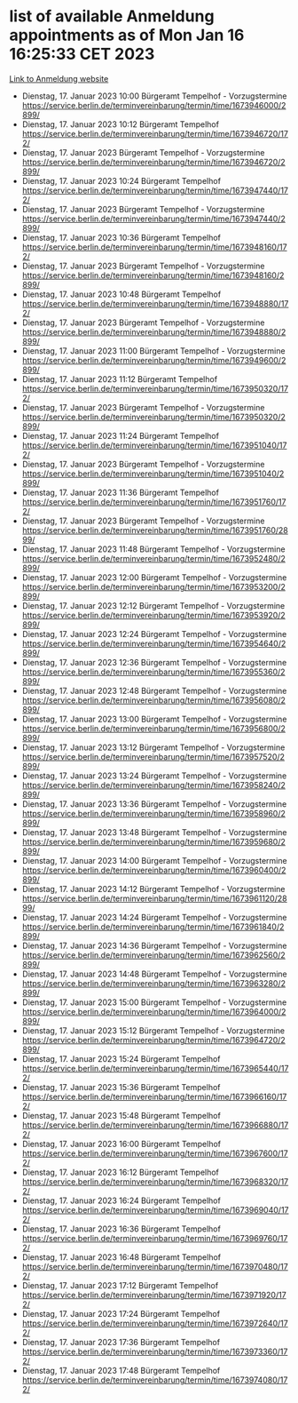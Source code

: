 # list of available Anmeldung appointments as of Mon Jan 16 16:25:33 CET 2023
[Link to Anmeldung website](https://service.berlin.de/terminvereinbarung/termin/tag.php?termin=0&anliegen[]=120686&dienstleisterlist=122210,122217,327316,122219,327312,122227,327314,122231,327346,122243,327348,122252,329742,122260,329745,122262,329748,122254,329751,122271,327278,122273,327274,122277,327276,330436,122280,327294,122282,327290,122284,327292,327539,122291,327270,122285,327266,122286,327264,122296,327268,150230,329760,122301,327282,122297,327286,122294,327284,122312,329763,122314,329775,122304,327330,122311,327334,122309,327332,122281,327352,122279,329772,122276,327324,122274,327326,122267,329766,122246,327318,122251,327320,122257,327322,122208,327298,122226,327300,121362,121364&herkunft=http%3A%2F%2Fservice.berlin.de%2Fdienstleistung%2F120686%2F)
- Dienstag, 17. Januar 2023 10:00 Bürgeramt Tempelhof - Vorzugstermine https://service.berlin.de/terminvereinbarung/termin/time/1673946000/2899/
- Dienstag, 17. Januar 2023 10:12 Bürgeramt Tempelhof https://service.berlin.de/terminvereinbarung/termin/time/1673946720/172/
- Dienstag, 17. Januar 2023  Bürgeramt Tempelhof - Vorzugstermine https://service.berlin.de/terminvereinbarung/termin/time/1673946720/2899/
- Dienstag, 17. Januar 2023 10:24 Bürgeramt Tempelhof https://service.berlin.de/terminvereinbarung/termin/time/1673947440/172/
- Dienstag, 17. Januar 2023  Bürgeramt Tempelhof - Vorzugstermine https://service.berlin.de/terminvereinbarung/termin/time/1673947440/2899/
- Dienstag, 17. Januar 2023 10:36 Bürgeramt Tempelhof https://service.berlin.de/terminvereinbarung/termin/time/1673948160/172/
- Dienstag, 17. Januar 2023  Bürgeramt Tempelhof - Vorzugstermine https://service.berlin.de/terminvereinbarung/termin/time/1673948160/2899/
- Dienstag, 17. Januar 2023 10:48 Bürgeramt Tempelhof https://service.berlin.de/terminvereinbarung/termin/time/1673948880/172/
- Dienstag, 17. Januar 2023  Bürgeramt Tempelhof - Vorzugstermine https://service.berlin.de/terminvereinbarung/termin/time/1673948880/2899/
- Dienstag, 17. Januar 2023 11:00 Bürgeramt Tempelhof - Vorzugstermine https://service.berlin.de/terminvereinbarung/termin/time/1673949600/2899/
- Dienstag, 17. Januar 2023 11:12 Bürgeramt Tempelhof https://service.berlin.de/terminvereinbarung/termin/time/1673950320/172/
- Dienstag, 17. Januar 2023  Bürgeramt Tempelhof - Vorzugstermine https://service.berlin.de/terminvereinbarung/termin/time/1673950320/2899/
- Dienstag, 17. Januar 2023 11:24 Bürgeramt Tempelhof https://service.berlin.de/terminvereinbarung/termin/time/1673951040/172/
- Dienstag, 17. Januar 2023  Bürgeramt Tempelhof - Vorzugstermine https://service.berlin.de/terminvereinbarung/termin/time/1673951040/2899/
- Dienstag, 17. Januar 2023 11:36 Bürgeramt Tempelhof https://service.berlin.de/terminvereinbarung/termin/time/1673951760/172/
- Dienstag, 17. Januar 2023  Bürgeramt Tempelhof - Vorzugstermine https://service.berlin.de/terminvereinbarung/termin/time/1673951760/2899/
- Dienstag, 17. Januar 2023 11:48 Bürgeramt Tempelhof - Vorzugstermine https://service.berlin.de/terminvereinbarung/termin/time/1673952480/2899/
- Dienstag, 17. Januar 2023 12:00 Bürgeramt Tempelhof - Vorzugstermine https://service.berlin.de/terminvereinbarung/termin/time/1673953200/2899/
- Dienstag, 17. Januar 2023 12:12 Bürgeramt Tempelhof - Vorzugstermine https://service.berlin.de/terminvereinbarung/termin/time/1673953920/2899/
- Dienstag, 17. Januar 2023 12:24 Bürgeramt Tempelhof - Vorzugstermine https://service.berlin.de/terminvereinbarung/termin/time/1673954640/2899/
- Dienstag, 17. Januar 2023 12:36 Bürgeramt Tempelhof - Vorzugstermine https://service.berlin.de/terminvereinbarung/termin/time/1673955360/2899/
- Dienstag, 17. Januar 2023 12:48 Bürgeramt Tempelhof - Vorzugstermine https://service.berlin.de/terminvereinbarung/termin/time/1673956080/2899/
- Dienstag, 17. Januar 2023 13:00 Bürgeramt Tempelhof - Vorzugstermine https://service.berlin.de/terminvereinbarung/termin/time/1673956800/2899/
- Dienstag, 17. Januar 2023 13:12 Bürgeramt Tempelhof - Vorzugstermine https://service.berlin.de/terminvereinbarung/termin/time/1673957520/2899/
- Dienstag, 17. Januar 2023 13:24 Bürgeramt Tempelhof - Vorzugstermine https://service.berlin.de/terminvereinbarung/termin/time/1673958240/2899/
- Dienstag, 17. Januar 2023 13:36 Bürgeramt Tempelhof - Vorzugstermine https://service.berlin.de/terminvereinbarung/termin/time/1673958960/2899/
- Dienstag, 17. Januar 2023 13:48 Bürgeramt Tempelhof - Vorzugstermine https://service.berlin.de/terminvereinbarung/termin/time/1673959680/2899/
- Dienstag, 17. Januar 2023 14:00 Bürgeramt Tempelhof - Vorzugstermine https://service.berlin.de/terminvereinbarung/termin/time/1673960400/2899/
- Dienstag, 17. Januar 2023 14:12 Bürgeramt Tempelhof - Vorzugstermine https://service.berlin.de/terminvereinbarung/termin/time/1673961120/2899/
- Dienstag, 17. Januar 2023 14:24 Bürgeramt Tempelhof - Vorzugstermine https://service.berlin.de/terminvereinbarung/termin/time/1673961840/2899/
- Dienstag, 17. Januar 2023 14:36 Bürgeramt Tempelhof - Vorzugstermine https://service.berlin.de/terminvereinbarung/termin/time/1673962560/2899/
- Dienstag, 17. Januar 2023 14:48 Bürgeramt Tempelhof - Vorzugstermine https://service.berlin.de/terminvereinbarung/termin/time/1673963280/2899/
- Dienstag, 17. Januar 2023 15:00 Bürgeramt Tempelhof - Vorzugstermine https://service.berlin.de/terminvereinbarung/termin/time/1673964000/2899/
- Dienstag, 17. Januar 2023 15:12 Bürgeramt Tempelhof - Vorzugstermine https://service.berlin.de/terminvereinbarung/termin/time/1673964720/2899/
- Dienstag, 17. Januar 2023 15:24 Bürgeramt Tempelhof https://service.berlin.de/terminvereinbarung/termin/time/1673965440/172/
- Dienstag, 17. Januar 2023 15:36 Bürgeramt Tempelhof https://service.berlin.de/terminvereinbarung/termin/time/1673966160/172/
- Dienstag, 17. Januar 2023 15:48 Bürgeramt Tempelhof https://service.berlin.de/terminvereinbarung/termin/time/1673966880/172/
- Dienstag, 17. Januar 2023 16:00 Bürgeramt Tempelhof https://service.berlin.de/terminvereinbarung/termin/time/1673967600/172/
- Dienstag, 17. Januar 2023 16:12 Bürgeramt Tempelhof https://service.berlin.de/terminvereinbarung/termin/time/1673968320/172/
- Dienstag, 17. Januar 2023 16:24 Bürgeramt Tempelhof https://service.berlin.de/terminvereinbarung/termin/time/1673969040/172/
- Dienstag, 17. Januar 2023 16:36 Bürgeramt Tempelhof https://service.berlin.de/terminvereinbarung/termin/time/1673969760/172/
- Dienstag, 17. Januar 2023 16:48 Bürgeramt Tempelhof https://service.berlin.de/terminvereinbarung/termin/time/1673970480/172/
- Dienstag, 17. Januar 2023 17:12 Bürgeramt Tempelhof https://service.berlin.de/terminvereinbarung/termin/time/1673971920/172/
- Dienstag, 17. Januar 2023 17:24 Bürgeramt Tempelhof https://service.berlin.de/terminvereinbarung/termin/time/1673972640/172/
- Dienstag, 17. Januar 2023 17:36 Bürgeramt Tempelhof https://service.berlin.de/terminvereinbarung/termin/time/1673973360/172/
- Dienstag, 17. Januar 2023 17:48 Bürgeramt Tempelhof https://service.berlin.de/terminvereinbarung/termin/time/1673974080/172/
